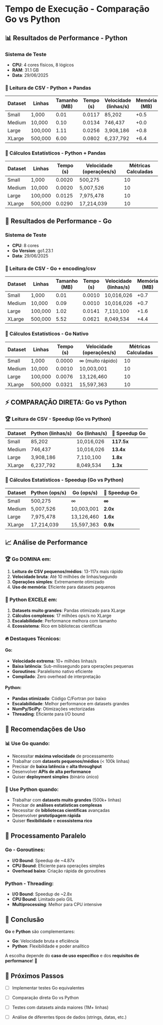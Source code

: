 # Tempo de Execução - Comparação Go vs Python

## 📊 Resultados de Performance - Python

### Sistema de Teste
- **CPU**: 4 cores físicos, 8 lógicos
- **RAM**: 31.1 GB
- **Data**: 29/06/2025

### 🚀 Leitura de CSV - Python + Pandas

| Dataset | Linhas | Tamanho (MB) | Tempo (s) | Velocidade (linhas/s) | Memória (MB) |
|---------|--------|--------------|-----------|----------------------|---------------|
| Small   | 1,000  | 0.01         | 0.0117    | 85,202               | +0.5         |
| Medium  | 10,000 | 0.10         | 0.0134    | 746,437              | +0.0         |
| Large   | 100,000| 1.11         | 0.0256    | 3,908,186            | +0.8         |
| XLarge  | 500,000| 6.00         | 0.0802    | 6,237,792            | +6.4         |

### 🧮 Cálculos Estatísticos - Python + Pandas

| Dataset | Linhas | Tempo (s) | Velocidade (operações/s) | Métricas Calculadas |
|---------|--------|-----------|--------------------------|---------------------|
| Small   | 1,000  | 0.0020    | 500,275                  | 10                  |
| Medium  | 10,000 | 0.0020    | 5,007,526                | 10                  |
| Large   | 100,000| 0.0125    | 7,975,478                | 10                  |
| XLarge  | 500,000| 0.0290    | 17,214,039               | 10                  |

## 🚀 Resultados de Performance - Go

### Sistema de Teste
- **CPU**: 8 cores
- **Go Version**: go1.23.1
- **Data**: 29/06/2025

### 🚀 Leitura de CSV - Go + encoding/csv

| Dataset | Linhas | Tamanho (MB) | Tempo (s) | Velocidade (linhas/s) | Memória (MB) |
|---------|--------|--------------|-----------|----------------------|---------------|
| Small   | 1,000  | 0.01         | 0.0010    | 10,016,026           | +0.7         |
| Medium  | 10,000 | 0.09         | 0.0010    | 10,016,026           | +0.7         |
| Large   | 100,000| 1.02         | 0.0141    | 7,110,100            | +1.6         |
| XLarge  | 500,000| 5.52         | 0.0621    | 8,049,534            | +4.4         |

### 🧮 Cálculos Estatísticos - Go Nativo

| Dataset | Linhas | Tempo (s) | Velocidade (operações/s) | Métricas Calculadas |
|---------|--------|-----------|--------------------------|---------------------|
| Small   | 1,000  | 0.0000    | ∞ (muito rápido)         | 10                  |
| Medium  | 10,000 | 0.0010    | 10,003,001               | 10                  |
| Large   | 100,000| 0.0076    | 13,126,460               | 10                  |
| XLarge  | 500,000| 0.0321    | 15,597,363               | 10                  |

## ⚡ COMPARAÇÃO DIRETA: Go vs Python

### 🏆 Leitura de CSV - Speedup (Go vs Python)

| Dataset | Python (linhas/s) | Go (linhas/s) | **🚀 Speedup Go** |
|---------|------------------|---------------|--------------------|
| Small   | 85,202           | 10,016,026    | **117.5x**         |
| Medium  | 746,437          | 10,016,026    | **13.4x**          |
| Large   | 3,908,186        | 7,110,100     | **1.8x**           |
| XLarge  | 6,237,792        | 8,049,534     | **1.3x**           |

### 🧮 Cálculos Estatísticos - Speedup (Go vs Python)

| Dataset | Python (ops/s) | Go (ops/s)   | **🚀 Speedup Go** |
|---------|----------------|--------------|-------------------|
| Small   | 500,275        | ∞            | **∞**             |
| Medium  | 5,007,526      | 10,003,001   | **2.0x**          |
| Large   | 7,975,478      | 13,126,460   | **1.6x**          |
| XLarge  | 17,214,039     | 15,597,363   | **0.9x**          |

## 📈 Análise de Performance

### 🏆 **Go DOMINA em:**
1. **Leitura de CSV pequenos/médios**: 13-117x mais rápido
2. **Velocidade bruta**: Até 10 milhões de linhas/segundo
3. **Operações simples**: Extremamente otimizado
4. **Uso de memória**: Eficiente para datasets pequenos

### 🐍 **Python EXCELE em:**
1. **Datasets muito grandes**: Pandas otimizado para XLarge
2. **Cálculos complexos**: 17 milhões ops/s no XLarge
3. **Escalabilidade**: Performance melhora com tamanho
4. **Ecossistema**: Rico em bibliotecas científicas

### 🔥 **Destaques Técnicos:**

#### **Go:**
- **Velocidade extrema**: 10+ milhões linhas/s
- **Baixa latência**: Sub-milissegundo para operações pequenas
- **Goroutines**: Paralelismo nativo eficiente
- **Compilado**: Zero overhead de interpretação

#### **Python:**
- **Pandas otimizado**: Código C/Fortran por baixo
- **Escalabilidade**: Melhor performance em datasets grandes
- **NumPy/SciPy**: Otimizações vectorizadas
- **Threading**: Eficiente para I/O bound

## 🎯 Recomendações de Uso

### 📊 **Use Go quando:**
- Necessitar **máxima velocidade** de processamento
- Trabalhar com **datasets pequenos/médios** (< 100k linhas)
- Precisar de **baixa latência** e **alta throughput**
- Desenvolver **APIs de alta performance**
- Quiser **deployment simples** (binário único)

### 🐍 **Use Python quando:**
- Trabalhar com **datasets muito grandes** (500k+ linhas)
- Precisar de **análises estatísticas complexas**
- Necessitar de **bibliotecas científicas** avançadas
- Desenvolver **prototipagem rápida**
- Quiser **flexibilidade** e **ecossistema rico**

## 🚀 Processamento Paralelo

### **Go - Goroutines:**
- **I/O Bound**: Speedup de ~4.87x
- **CPU Bound**: Eficiente para operações simples
- **Overhead baixo**: Criação rápida de goroutines

### **Python - Threading:**
- **I/O Bound**: Speedup de ~2.8x  
- **CPU Bound**: Limitado pelo GIL
- **Multiprocessing**: Melhor para CPU intensive

## 📝 Conclusão

**Go** e **Python** são complementares:
- **Go**: Velocidade bruta e eficiência
- **Python**: Flexibilidade e poder analítico

A escolha depende do **caso de uso específico** e dos **requisitos de performance**! 🎯

## 🎯 Próximos Passos

- [ ] Implementar testes Go equivalentes
- [ ] Comparação direta Go vs Python
- [ ] Testes com datasets ainda maiores (1M+ linhas)
- [ ] Análise de diferentes tipos de dados (strings, datas, etc.)

